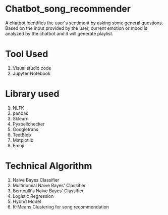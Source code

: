 # Chatbot_song_recommender
A chatbot identifies the user's sentiment by asking some general questions. Based on the input provided by the user, current emotion or mood is analyzed by the chatbot and it will generate playlist.
# Tool Used
1. Visual studio code
2. Jupyter Notebook
# Library used
1. NLTK
2. pandas
3. Sklearn
4. Pyspellchecker
5. Googletrans
6. TextBlob
7. Matplotlib
8. Emoji
# Technical Algorithm 
1. Naive Bayes Classifier
2. Multinomial Naive Bayes' Classifier
3. Bernoulli's Naive Bayes' Classifier
4. Logistic Regression
5. Hybrid Model
6. K-Means Clustering for song recommendation
